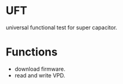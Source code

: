 UFT
===

universal functional test for super capacitor.

Functions
=========

* download firmware.
* read and write VPD. 
